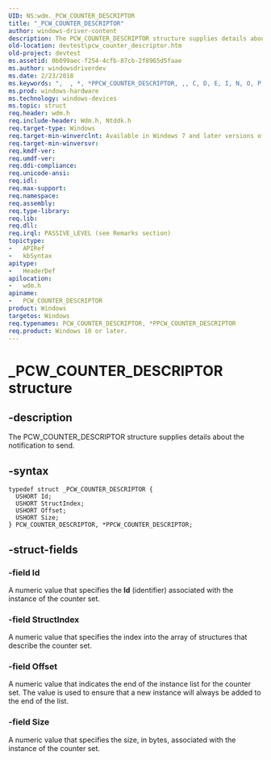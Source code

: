 ```yaml
---
UID: NS:wdm._PCW_COUNTER_DESCRIPTOR
title: "_PCW_COUNTER_DESCRIPTOR"
author: windows-driver-content
description: The PCW_COUNTER_DESCRIPTOR structure supplies details about the notification to send.
old-location: devtest\pcw_counter_descriptor.htm
old-project: devtest
ms.assetid: 0b099aec-f254-4cfb-87cb-2f8965d5faae
ms.author: windowsdriverdev
ms.date: 2/23/2018
ms.keywords: ",  , *, *PPCW_COUNTER_DESCRIPTOR, ,, C, D, E, I, N, O, P, PCW_COUNTER_DESCRIPTOR, PCW_COUNTER_DESCRIPTOR structure [Driver Development Tools], PPCW_COUNTER_DESCRIPTOR, PPCW_COUNTER_DESCRIPTOR structure pointer [Driver Development Tools], R, S, T, U, W, _, _PCW_COUNTER_DESCRIPTOR, devtest.pcw_counter_descriptor, km_pcw_8507bc5e-60f4-4b71-bb2f-d62360076e2c.xml, wdm/PCW_COUNTER_DESCRIPTOR, wdm/PPCW_COUNTER_DESCRIPTOR"
ms.prod: windows-hardware
ms.technology: windows-devices
ms.topic: struct
req.header: wdm.h
req.include-header: Wdm.h, Ntddk.h
req.target-type: Windows
req.target-min-winverclnt: Available in Windows 7 and later versions of Windows.
req.target-min-winversvr: 
req.kmdf-ver: 
req.umdf-ver: 
req.ddi-compliance: 
req.unicode-ansi: 
req.idl: 
req.max-support: 
req.namespace: 
req.assembly: 
req.type-library: 
req.lib: 
req.dll: 
req.irql: PASSIVE_LEVEL (see Remarks section)
topictype:
-	APIRef
-	kbSyntax
apitype:
-	HeaderDef
apilocation:
-	wdm.h
apiname:
-	PCW_COUNTER_DESCRIPTOR
product: Windows
targetos: Windows
req.typenames: PCW_COUNTER_DESCRIPTOR, *PPCW_COUNTER_DESCRIPTOR
req.product: Windows 10 or later.
---
```


# _PCW_COUNTER_DESCRIPTOR structure


## -description


The PCW_COUNTER_DESCRIPTOR structure supplies details about the notification to send.


## -syntax


````
typedef struct _PCW_COUNTER_DESCRIPTOR {
  USHORT Id;
  USHORT StructIndex;
  USHORT Offset;
  USHORT Size;
} PCW_COUNTER_DESCRIPTOR, *PPCW_COUNTER_DESCRIPTOR;
````


## -struct-fields




### -field Id

A numeric value that specifies the <b>Id</b> (identifier) associated with the instance of the counter set.


### -field StructIndex

A numeric value that specifies the index into the array of structures that describe the counter set. 


### -field Offset

A numeric value that indicates the end of the instance list for the counter set. The value is used to ensure that a new instance will always be added to the end of the list. 


### -field Size

A numeric value that specifies the size, in bytes, associated with the instance of the counter set.

